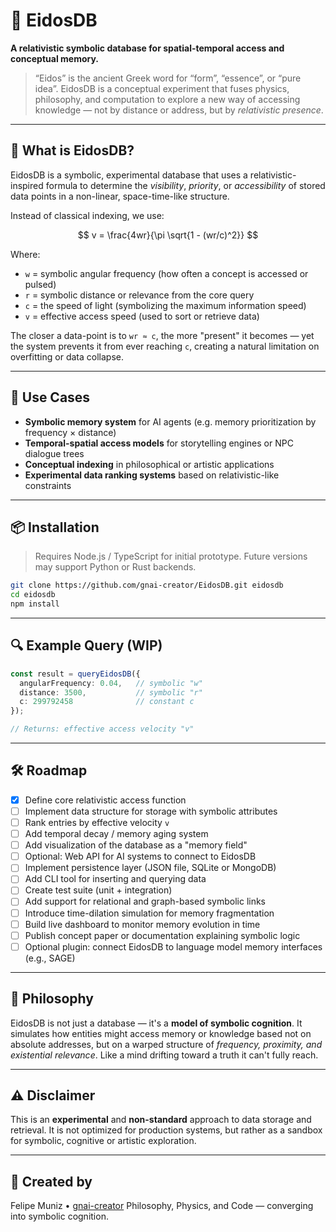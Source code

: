 # 🧬 EidosDB

**A relativistic symbolic database for spatial-temporal access and conceptual memory.**

> “Eidos” is the ancient Greek word for “form”, “essence”, or “pure idea”.
> EidosDB is a conceptual experiment that fuses physics, philosophy, and computation to explore a new way of accessing knowledge — not by distance or address, but by *relativistic presence*.

---

## 🌌 What is EidosDB?

EidosDB is a symbolic, experimental database that uses a relativistic-inspired formula to determine the *visibility*, *priority*, or *accessibility* of stored data points in a non-linear, space-time-like structure.

Instead of classical indexing, we use:

$$
v = \frac{4wr}{\pi \sqrt{1 - (wr/c)^2}}
$$

Where:

* `w` = symbolic angular frequency (how often a concept is accessed or pulsed)
* `r` = symbolic distance or relevance from the core query
* `c` = the speed of light (symbolizing the maximum information speed)
* `v` = effective access speed (used to sort or retrieve data)

The closer a data-point is to `wr ≈ c`, the more "present" it becomes — yet the system prevents it from ever reaching `c`, creating a natural limitation on overfitting or data collapse.

---

## 🧠 Use Cases

* **Symbolic memory system** for AI agents (e.g. memory prioritization by frequency × distance)
* **Temporal-spatial access models** for storytelling engines or NPC dialogue trees
* **Conceptual indexing** in philosophical or artistic applications
* **Experimental data ranking systems** based on relativistic-like constraints

---

## 📦 Installation

> Requires Node.js / TypeScript for initial prototype.
> Future versions may support Python or Rust backends.

```bash
git clone https://github.com/gnai-creator/EidosDB.git eidosdb
cd eidosdb
npm install
```

---

## 🔍 Example Query (WIP)

```ts
const result = queryEidosDB({
  angularFrequency: 0.04,   // symbolic "w"
  distance: 3500,           // symbolic "r"
  c: 299792458              // constant c
});

// Returns: effective access velocity "v"
```

---

## 🛠️ Roadmap

* [x] Define core relativistic access function
* [ ] Implement data structure for storage with symbolic attributes
* [ ] Rank entries by effective velocity `v`
* [ ] Add temporal decay / memory aging system
* [ ] Add visualization of the database as a "memory field"
* [ ] Optional: Web API for AI systems to connect to EidosDB
* [ ] Implement persistence layer (JSON file, SQLite or MongoDB)
* [ ] Add CLI tool for inserting and querying data
* [ ] Create test suite (unit + integration)
* [ ] Add support for relational and graph-based symbolic links
* [ ] Introduce time-dilation simulation for memory fragmentation
* [ ] Build live dashboard to monitor memory evolution in time
* [ ] Publish concept paper or documentation explaining symbolic logic
* [ ] Optional plugin: connect EidosDB to language model memory interfaces (e.g., SAGE)

---

## 📖 Philosophy

EidosDB is not just a database — it's a **model of symbolic cognition**. It simulates how entities might access memory or knowledge based not on absolute addresses, but on a warped structure of *frequency, proximity, and existential relevance*. Like a mind drifting toward a truth it can't fully reach.

---

## ⚠️ Disclaimer

This is an **experimental** and **non-standard** approach to data storage and retrieval.
It is not optimized for production systems, but rather as a sandbox for symbolic, cognitive or artistic exploration.


---

## 🧠 Created by

Felipe Muniz • [gnai-creator](https://github.com/gnai-creator)
Philosophy, Physics, and Code — converging into symbolic cognition.
